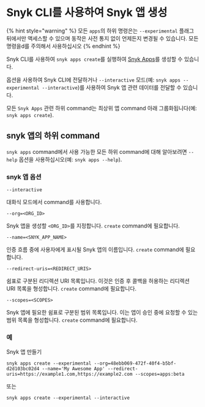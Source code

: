 # Snyk CLI를 사용하여 Snyk 앱 생성

{% hint style="warning" %}
모든 `apps`의 하위 명령은는 `--experimental` 플래그 뒤에서만 액세스할 수 있으며 동작은 사전 통지 없이 언제든지 변경될 수 있습니다. 모든명령을d를 주의해서 사용하십시오
{% endhint %}

Snyk CLI를 사용하여 `snyk apps create`를 실행하여 [Snyk Apps](https://github.com/snyk/user-docs/tree/5e52535b78618f57eda40eb08fc8fbf91e16f1f0/docs/features/integrations/snyk-apps)를 생성할 수 있습니다.

옵션을 사용하여 Snyk CLI에 전달하거나 `--interactive` 모드(예: `snyk apps --experimental --interactive`)를 사용하여 Snyk 앱 관련 데이터를 전달할 수 있습니다.

모든 `Snyk Apps` 관련 하위 command는 최상위 앱 command 아래 그룹화됩니다(예: `snyk apps create`).

## snyk 앱의 하위 command

`snyk apps` command에서 사용 가능한 모든 하위 command에 대해 알아보려면 `--help` 옵션을 사용하십시오(예: `snyk apps --help`).

### snyk 앱 옵션

`--interactive`

대화식 모드에서 command를 사용합니다.

`--org=<ORG_ID>`

Snyk 앱을 생성할 `<ORG_ID>`를 지정합니다. `create` command에 필요합니다.

`--name=<SNYK_APP_NAME>`

인증 흐름 중에 사용자에게 표시될 Snyk 앱의 이름입니다. `create` command에 필요합니다.

`--redirect-uris=<REDIRECT_URIS>`

쉼표로 구분된 리디렉션 URI 목록입니다. 이것은 인증 후 콜백을 허용하는 리디렉션 URI 목록을 형성합니다. `create` command에 필요합니다.

`--scopes=<SCOPES>`

Snyk 앱에 필요한 쉼표로 구분된 범위 목록입니다. 이는 앱이 승인 중에 요청할 수 있는 범위 목록을 형성합니다. `create` command에 필요합니다.

### 예

Snyk 앱 만들기

`snyk apps create --experimental --org=48ebb069-472f-40f4-b5bf-d2d103bc02d4 --name='My Awesome App' --redirect-uris=https://example1.com,https://example2.com --scopes=apps:beta`

또는

`snyk apps create --experimental --interactive`
